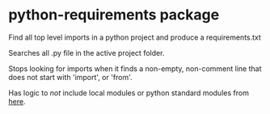 # python-requirements package

Find all top level imports in a python project and produce a requirements.txt

Searches all .py file in the active project folder.

Stops looking for imports when it finds a non-empty, non-comment line that does not start with 'import', or 'from'.

Has logic to *not* include local modules or python standard modules from [here](https://docs.python.org/3.7/py-modindex.html "Python 3.7 module index").

